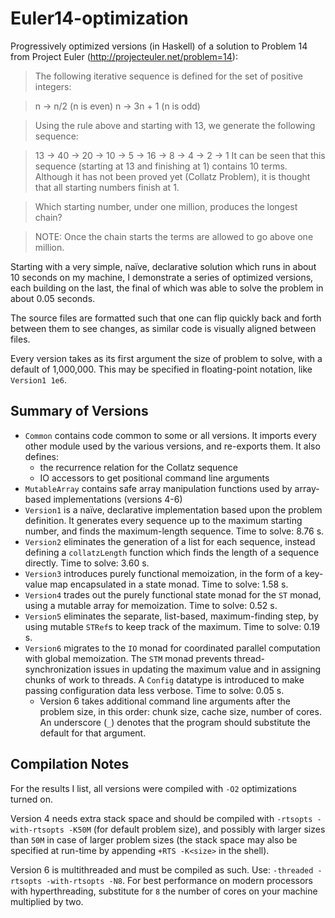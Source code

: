 Euler14-optimization
====================

Progressively optimized versions (in Haskell) of a solution to Problem 14 from Project Euler (<http://projecteuler.net/problem=14>):

> The following iterative sequence is defined for the set of positive integers:

> n → n/2 (n is even)
> n → 3n + 1 (n is odd)

> Using the rule above and starting with 13, we generate the following sequence:

> 13 → 40 → 20 → 10 → 5 → 16 → 8 → 4 → 2 → 1
> It can be seen that this sequence (starting at 13 and finishing at 1) contains 10 terms. Although it has not been proved yet (Collatz Problem), it is thought that all starting numbers finish at 1.

> Which starting number, under one million, produces the longest chain?

> NOTE: Once the chain starts the terms are allowed to go above one million.

Starting with a very simple, naïve, declarative solution which runs in about 10 seconds on my machine, I demonstrate a series of optimized versions, each building on the last, the final of which was able to solve the problem in about 0.05 seconds.

The source files are formatted such that one can flip quickly back and forth between them to see changes, as similar code is visually aligned between files.

Every version takes as its first argument the size of problem to solve, with a default of 1,000,000. This may be specified in floating-point notation, like `Version1 1e6`.

Summary of Versions
-------------------

* `Common` contains code common to some or all versions. It imports every other module used by the various versions, and re-exports them. It also defines:
   + the recurrence relation for the Collatz sequence
   + IO accessors to get positional command line arguments
* `MutableArray` contains safe array manipulation functions used by array-based implementations (versions 4-6)
* `Version1` is a naïve, declarative implementation based upon the problem definition. It generates every sequence up to the maximum starting number, and finds the maximum-length sequence. Time to solve: 8.76 s.
* `Version2` eliminates the generation of a list for each sequence, instead defining a `collatzLength` function which finds the length of a sequence directly. Time to solve: 3.60 s.
* `Version3` introduces purely functional memoization, in the form of a key-value map encapsulated in a state monad. Time to solve: 1.58 s.
* `Version4` trades out the purely functional state monad for the `ST` monad, using a mutable array for memoization. Time to solve: 0.52 s.
* `Version5` eliminates the separate, list-based, maximum-finding step, by using mutable `STRef`s to keep track of the maximum. Time to solve: 0.19 s.
* `Version6` migrates to the `IO` monad for coordinated parallel computation with global memoization. The `STM` monad prevents thread-synchronization issues in updating the maximum value and in assigning chunks of work to threads. A `Config` datatype is introduced to make passing configuration data less verbose. Time to solve: 0.05 s.
   + Version 6 takes additional command line arguments after the problem size, in this order: chunk size, cache size, number of cores. An underscore (`_`) denotes that the program should substitute the default for that argument.

Compilation Notes
-----------------

For the results I list, all versions were compiled with `-O2` optimizations turned on.

Version 4 needs extra stack space and should be compiled with `-rtsopts -with-rtsopts -K50M` (for default problem size), and possibly with larger sizes than `50M` in case of larger problem sizes (the stack space may also be specified at run-time by appending `+RTS -K<size>` in the shell).

Version 6 is multithreaded and must be compiled as such. Use: `-threaded -rtsopts -with-rtsopts -N8`. For best performance on modern processors with hyperthreading, substitute for `8` the number of cores on your machine multiplied by two.
